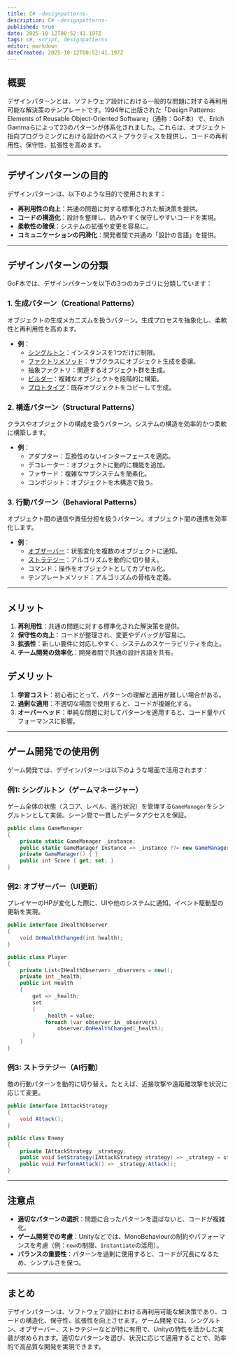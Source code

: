 ```yaml
---
title: C# -designpatterns-
description: C# -designpatterns-
published: true
date: 2025-10-12T00:52:41.197Z
tags: c#, script, designpatterns
editor: markdown
dateCreated: 2025-10-12T00:52:41.197Z
---
```




## 概要
デザインパターンとは、ソフトウェア設計における一般的な問題に対する再利用可能な解決策のテンプレートです。1994年に出版された「Design Patterns: Elements of Reusable Object-Oriented Software」（通称：GoF本）で、Erich Gammaらによって23のパターンが体系化されました。これらは、オブジェクト指向プログラミングにおける設計のベストプラクティスを提供し、コードの再利用性、保守性、拡張性を高めます。

---

## デザインパターンの目的
デザインパターンは、以下のような目的で使用されます：
- **再利用性の向上**：共通の問題に対する標準化された解決策を提供。
- **コードの構造化**：設計を整理し、読みやすく保守しやすいコードを実現。
- **柔軟性の確保**：システムの拡張や変更を容易に。
- **コミュニケーションの円滑化**：開発者間で共通の「設計の言語」を提供。

---

## デザインパターンの分類
GoF本では、デザインパターンを以下の3つのカテゴリに分類しています：

### 1. 生成パターン（Creational Patterns）
オブジェクトの生成メカニズムを扱うパターン。生成プロセスを抽象化し、柔軟性と再利用性を高めます。
- **例**：
  - [シングルトン](https://wiki-heroku-9e9k.onrender.com/ja/home/CSharp/designpatterns/singleton)：インスタンスを1つだけに制限。
  - [ファクトリメソッド](https://wiki-heroku-9e9k.onrender.com/ja/home/CSharp/designpatterns/factory)：サブクラスにオブジェクト生成を委譲。
  - 抽象ファクトリ：関連するオブジェクト群を生成。
  - [ビルダー](https://wiki-heroku-9e9k.onrender.com/ja/home/CSharp/designpatterns/builder)：複雑なオブジェクトを段階的に構築。
  - [プロトタイプ](https://wiki-heroku-9e9k.onrender.com/ja/home/CSharp/designpatterns/prototype)：既存オブジェクトをコピーして生成。

### 2. 構造パターン（Structural Patterns）
クラスやオブジェクトの構成を扱うパターン。システムの構造を効率的かつ柔軟に構築します。
- **例**：
  - アダプター：互換性のないインターフェースを適応。
  - デコレーター：オブジェクトに動的に機能を追加。
  - ファサード：複雑なサブシステムを簡素化。
  - コンポジット：オブジェクトを木構造で扱う。

### 3. 行動パターン（Behavioral Patterns）
オブジェクト間の通信や責任分担を扱うパターン。オブジェクト間の連携を効率化します。
- **例**：
  - [オブザーバー](https://wiki-heroku-9e9k.onrender.com/ja/home/CSharp/designpatterns/observer)：状態変化を複数のオブジェクトに通知。
  - [ストラテジー](https://wiki-heroku-9e9k.onrender.com/ja/home/CSharp/designpatterns/strategy)：アルゴリズムを動的に切り替え。
  - コマンド：操作をオブジェクトとしてカプセル化。
  - テンプレートメソッド：アルゴリズムの骨格を定義。

---

## メリット
1. **再利用性**：共通の問題に対する標準化された解決策を提供。
2. **保守性の向上**：コードが整理され、変更やデバッグが容易に。
3. **拡張性**：新しい要件に対応しやすく、システムのスケーラビリティを向上。
4. **チーム開発の効率化**：開発者間で共通の設計言語を共有。

## デメリット
1. **学習コスト**：初心者にとって、パターンの理解と適用が難しい場合がある。
2. **過剰な適用**：不適切な場面で使用すると、コードが複雑化する。
3. **オーバーヘッド**：単純な問題に対してパターンを適用すると、コード量やパフォーマンスに影響。

---

## ゲーム開発での使用例
ゲーム開発では、デザインパターンは以下のような場面で活用されます：

### 例1: シングルトン（ゲームマネージャー）
ゲーム全体の状態（スコア、レベル、進行状況）を管理する`GameManager`をシングルトンとして実装。シーン間で一貫したデータアクセスを保証。

```csharp
public class GameManager
{
    private static GameManager _instance;
    public static GameManager Instance => _instance ??= new GameManager();
    private GameManager() { }
    public int Score { get; set; }
}
```

### 例2: オブザーバー（UI更新）
プレイヤーのHPが変化した際に、UIや他のシステムに通知。イベント駆動型の更新を実現。

```csharp
public interface IHealthObserver
{
    void OnHealthChanged(int health);
}

public class Player
{
    private List<IHealthObserver> _observers = new();
    private int _health;
    public int Health
    {
        get => _health;
        set
        {
            _health = value;
            foreach (var observer in _observers)
                observer.OnHealthChanged(_health);
        }
    }
}
```

### 例3: ストラテジー（AI行動）
敵の行動パターンを動的に切り替え。たとえば、近接攻撃や遠距離攻撃を状況に応じて変更。

```csharp
public interface IAttackStrategy
{
    void Attack();
}

public class Enemy
{
    private IAttackStrategy _strategy;
    public void SetStrategy(IAttackStrategy strategy) => _strategy = strategy;
    public void PerformAttack() => _strategy.Attack();
}
```

---

## 注意点
- **適切なパターンの選択**：問題に合ったパターンを選ばないと、コードが複雑化。
- **ゲーム開発での考慮**：Unityなどでは、MonoBehaviourの制約やパフォーマンスを考慮（例：`new`の制限、`Instantiate`の活用）。
- **バランスの重要性**：パターンを過剰に使用すると、コードが冗長になるため、シンプルさを保つ。

---

## まとめ
デザインパターンは、ソフトウェア設計における再利用可能な解決策であり、コードの構造化、保守性、拡張性を向上させます。ゲーム開発では、シングルトン、オブザーバー、ストラテジーなどが特に有用で、Unityの特性を活かした実装が求められます。適切なパターンを選び、状況に応じて適用することで、効率的で高品質な開発を実現できます。